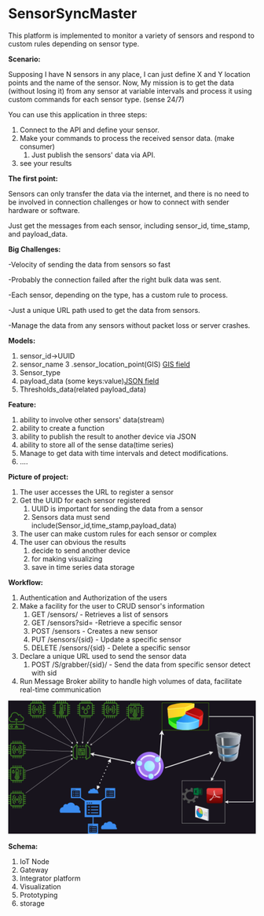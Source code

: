 # SensorSyncMaster

This platform is implemented to monitor a variety of sensors and respond to custom rules depending on sensor type.

**Scenario:**

Supposing I have N sensors in any place, I can just define X and Y location points and the name of the sensor. Now, My mission is to get the data (without losing it) from any sensor at variable intervals and process it using custom commands for each sensor type. (sense 24/7)

You can use this application in three steps:

1. Connect to the API and define your sensor.
2. Make your commands to process the received sensor data. (make consumer)
   1. Just publish the sensors' data via API.
3. see your results

**The first point:**

Sensors can only transfer the data via the internet, and there is no need to be involved in connection challenges or how to connect with sender hardware or software.

Just get the messages from each sensor, including sensor_id, time_stamp, and payload_data.

**Big Challenges:**

-Velocity of sending the data from sensors so fast

-Probably the connection failed after the right bulk data was sent.

-Each sensor, depending on the type, has a custom rule to process.

-Just a unique URL path used to get the data from sensors.

-Manage the data from any sensors without packet loss or server crashes.

**Models:**

1. sensor_id->UUID
2. sensor_name
3 .sensor_location_point(GIS) [GIS field](https://docs.djangoproject.com/en/4.2/ref/contrib/gis/model-api/)
4. Sensor_type
5. payload_data (some keys:value)[JSON field](https://docs.djangoproject.com/en/4.2/ref/models/fields/#jsonfield)
6. Thresholds_data(related payload_data)

**Feature:**

1. ability to involve other sensors' data(stream)
2. ability to create a function
3. ability to publish the result to another device via JSON
4. ability to store all of the sense data(time series)
5. Manage to get data with time intervals and detect modifications.
6. ....

**Picture of project:**

1. The user accesses the URL to register a sensor
2. Get the UUID for each sensor registered
   1. UUID is important for sending the data from a sensor
   2. Sensors data must send include(Sensor_id,time_stamp,payload_data)
3. The user can make custom rules for each sensor or complex
4. The user can obvious the results
   1. decide to send another device
   2. for making visualizing
   3. save in time series data storage

**Workflow:**

1. Authentication and Authorization of the users
2. Make a facility for the user to CRUD sensor's information
   1. GET /sensors/ - Retrieves a list of sensors
   2. GET /sensors?sid= -Retrieve a specific sensor
   3. POST /sensors - Creates a new sensor
   4. PUT /sensors/{sid} - Update a specific sensor
   5. DELETE /sensors/{sid} - Delete a specific sensor
3. Declare a unique URL used to send the sensor data
   1. POST /S/grabber/{sid}/ - Send the data from specific sensor detect with sid
4. Run Message Broker ability to handle high volumes of data, facilitate real-time communication

![schema](https://raw.githubusercontent.com/arazshah/grab_sense/master/static/img/Grabber.png "schema")

**Schema:**

1. IoT Node
2. Gateway
3. Integrator platform
4. Visualization
5. Prototyping
6. storage
